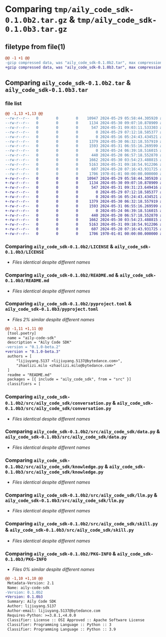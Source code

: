 # Comparing `tmp/aily_code_sdk-0.1.0b2.tar.gz` & `tmp/aily_code_sdk-0.1.0b3.tar.gz`

## filetype from file(1)

```diff
@@ -1 +1 @@
-gzip compressed data, was "aily_code_sdk-0.1.0b2.tar", max compression
+gzip compressed data, was "aily_code_sdk-0.1.0b3.tar", max compression
```

## Comparing `aily_code_sdk-0.1.0b2.tar` & `aily_code_sdk-0.1.0b3.tar`

### file list

```diff
@@ -1,13 +1,13 @@
--rw-r--r--   0        0        0    10947 2024-05-29 05:58:44.305920 aily_code_sdk-0.1.0b2/LICENSE
--rw-r--r--   0        0        0     1134 2024-05-30 09:07:10.878909 aily_code_sdk-0.1.0b2/README.md
--rw-r--r--   0        0        0      547 2024-05-31 09:03:11.533303 aily_code_sdk-0.1.0b2/pyproject.toml
--rw-r--r--   0        0        0        0 2024-05-29 07:12:18.585377 aily_code_sdk-0.1.0b2/src/aily_code_sdk/__init__.py
--rw-r--r--   0        0        0        0 2024-05-16 05:24:43.434521 aily_code_sdk-0.1.0b2/src/aily_code_sdk/app.py
--rw-r--r--   0        0        0     1379 2024-05-30 06:32:18.557919 aily_code_sdk-0.1.0b2/src/aily_code_sdk/conversation.py
--rw-r--r--   0        0        0     1593 2024-05-31 06:55:16.269599 aily_code_sdk-0.1.0b2/src/aily_code_sdk/data.py
--rw-r--r--   0        0        0        0 2024-05-24 06:39:18.516015 aily_code_sdk-0.1.0b2/src/aily_code_sdk/integration/__init__.py
--rw-r--r--   0        0        0      440 2024-05-20 06:57:18.552870 aily_code_sdk-0.1.0b2/src/aily_code_sdk/integration/feishu.py
--rw-r--r--   0        0        0     1662 2024-05-30 03:54:23.488815 aily_code_sdk-0.1.0b2/src/aily_code_sdk/knowledge.py
--rw-r--r--   0        0        0     5163 2024-05-31 09:18:54.912206 aily_code_sdk-0.1.0b2/src/aily_code_sdk/llm.py
--rw-r--r--   0        0        0      607 2024-05-20 07:16:43.931725 aily_code_sdk-0.1.0b2/src/aily_code_sdk/skill.py
--rw-r--r--   0        0        0     1706 1970-01-01 00:00:00.000000 aily_code_sdk-0.1.0b2/PKG-INFO
+-rw-r--r--   0        0        0    10947 2024-05-29 05:58:44.305920 aily_code_sdk-0.1.0b3/LICENSE
+-rw-r--r--   0        0        0     1134 2024-05-30 09:07:10.878909 aily_code_sdk-0.1.0b3/README.md
+-rw-r--r--   0        0        0      547 2024-05-31 09:31:23.649416 aily_code_sdk-0.1.0b3/pyproject.toml
+-rw-r--r--   0        0        0        0 2024-05-29 07:12:18.585377 aily_code_sdk-0.1.0b3/src/aily_code_sdk/__init__.py
+-rw-r--r--   0        0        0        0 2024-05-16 05:24:43.434521 aily_code_sdk-0.1.0b3/src/aily_code_sdk/app.py
+-rw-r--r--   0        0        0     1379 2024-05-30 06:32:18.557919 aily_code_sdk-0.1.0b3/src/aily_code_sdk/conversation.py
+-rw-r--r--   0        0        0     1593 2024-05-31 06:55:16.269599 aily_code_sdk-0.1.0b3/src/aily_code_sdk/data.py
+-rw-r--r--   0        0        0        0 2024-05-24 06:39:18.516015 aily_code_sdk-0.1.0b3/src/aily_code_sdk/integration/__init__.py
+-rw-r--r--   0        0        0      440 2024-05-20 06:57:18.552870 aily_code_sdk-0.1.0b3/src/aily_code_sdk/integration/feishu.py
+-rw-r--r--   0        0        0     1662 2024-05-30 03:54:23.488815 aily_code_sdk-0.1.0b3/src/aily_code_sdk/knowledge.py
+-rw-r--r--   0        0        0     5163 2024-05-31 09:18:54.912206 aily_code_sdk-0.1.0b3/src/aily_code_sdk/llm.py
+-rw-r--r--   0        0        0      607 2024-05-20 07:16:43.931725 aily_code_sdk-0.1.0b3/src/aily_code_sdk/skill.py
+-rw-r--r--   0        0        0     1706 1970-01-01 00:00:00.000000 aily_code_sdk-0.1.0b3/PKG-INFO
```

### Comparing `aily_code_sdk-0.1.0b2/LICENSE` & `aily_code_sdk-0.1.0b3/LICENSE`

 * *Files identical despite different names*

### Comparing `aily_code_sdk-0.1.0b2/README.md` & `aily_code_sdk-0.1.0b3/README.md`

 * *Files identical despite different names*

### Comparing `aily_code_sdk-0.1.0b2/pyproject.toml` & `aily_code_sdk-0.1.0b3/pyproject.toml`

 * *Files 2% similar despite different names*

```diff
@@ -1,11 +1,11 @@
 [tool.poetry]
 name = "aily-code-sdk"
 description = "Aily Code SDK"
-version = "0.1.0-beta.2"
+version = "0.1.0-beta.3"
 authors = [
     "lijiuyang.5137 <lijiuyang.5137@bytedance.com>",
     "zhaolizi.milo <zhaolizi.milo@bytedance.com>"
 ]
 readme = "README.md"
 packages = [{ include = "aily_code_sdk", from = "src" }]
 classifiers = [
```

### Comparing `aily_code_sdk-0.1.0b2/src/aily_code_sdk/conversation.py` & `aily_code_sdk-0.1.0b3/src/aily_code_sdk/conversation.py`

 * *Files identical despite different names*

### Comparing `aily_code_sdk-0.1.0b2/src/aily_code_sdk/data.py` & `aily_code_sdk-0.1.0b3/src/aily_code_sdk/data.py`

 * *Files identical despite different names*

### Comparing `aily_code_sdk-0.1.0b2/src/aily_code_sdk/knowledge.py` & `aily_code_sdk-0.1.0b3/src/aily_code_sdk/knowledge.py`

 * *Files identical despite different names*

### Comparing `aily_code_sdk-0.1.0b2/src/aily_code_sdk/llm.py` & `aily_code_sdk-0.1.0b3/src/aily_code_sdk/llm.py`

 * *Files identical despite different names*

### Comparing `aily_code_sdk-0.1.0b2/src/aily_code_sdk/skill.py` & `aily_code_sdk-0.1.0b3/src/aily_code_sdk/skill.py`

 * *Files identical despite different names*

### Comparing `aily_code_sdk-0.1.0b2/PKG-INFO` & `aily_code_sdk-0.1.0b3/PKG-INFO`

 * *Files 0% similar despite different names*

```diff
@@ -1,10 +1,10 @@
 Metadata-Version: 2.1
 Name: aily-code-sdk
-Version: 0.1.0b2
+Version: 0.1.0b3
 Summary: Aily Code SDK
 Author: lijiuyang.5137
 Author-email: lijiuyang.5137@bytedance.com
 Requires-Python: >=3.8.1,<4.0.0
 Classifier: License :: OSI Approved :: Apache Software License
 Classifier: Programming Language :: Python :: 3
 Classifier: Programming Language :: Python :: 3.9
```

